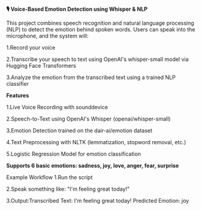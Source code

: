 **🎙️ Voice-Based Emotion Detection using Whisper & NLP**

This project combines speech recognition and natural language processing (NLP) to detect the emotion behind spoken words. Users can speak into the microphone, and the system will:

  1.Record your voice
  
  2.Transcribe your speech to text using OpenAI's whisper-small model via Hugging Face Transformers
  
  3.Analyze the emotion from the transcribed text using a trained NLP classifier

**Features**

  1.Live Voice Recording with sounddevice
  
  2.Speech-to-Text using OpenAI's Whisper (openai/whisper-small)
  
  3.Emotion Detection trained on the dair-ai/emotion dataset
  
  4.Text Preprocessing with NLTK (lemmatization, stopword removal, etc.)
  
  5.Logistic Regression Model for emotion classification

**Supports 6 basic emotions: sadness, joy, love, anger, fear, surprise**


Example Workflow
  1.Run the script
  
  2.Speak something like: "I'm feeling great today!"
  
  3.Output:Transcribed Text: I'm feeling great today!
           Predicted Emotion: joy
           
